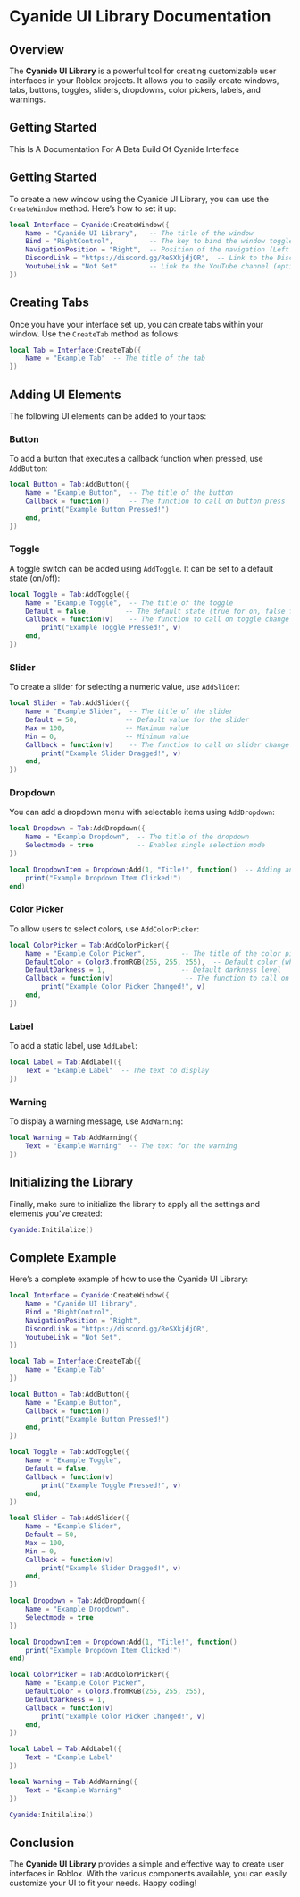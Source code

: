 # Cyanide UI Library Documentation

## Overview

The **Cyanide UI Library** is a powerful tool for creating customizable user interfaces in your Roblox projects. It allows you to easily create windows, tabs, buttons, toggles, sliders, dropdowns, color pickers, labels, and warnings. 

## Getting Started

This Is A Documentation For A Beta Build Of Cyanide Interface

## Getting Started

To create a new window using the Cyanide UI Library, you can use the `CreateWindow` method. Here’s how to set it up:

```lua
local Interface = Cyanide:CreateWindow({
	Name = "Cyanide UI Library",   -- The title of the window
	Bind = "RightControl",         -- The key to bind the window toggle
	NavigationPosition = "Right",  -- Position of the navigation (Left or Right)
	DiscordLink = "https://discord.gg/ReSXkjdjQR",  -- Link to the Discord server
	YoutubeLink = "Not Set"        -- Link to the YouTube channel (optional)
})
```

## Creating Tabs

Once you have your interface set up, you can create tabs within your window. Use the `CreateTab` method as follows:

```lua
local Tab = Interface:CreateTab({
	Name = "Example Tab"  -- The title of the tab
})
```

## Adding UI Elements

The following UI elements can be added to your tabs:

### Button

To add a button that executes a callback function when pressed, use `AddButton`:

```lua
local Button = Tab:AddButton({
	Name = "Example Button",  -- The title of the button
	Callback = function()     -- The function to call on button press
		print("Example Button Pressed!")
	end,
})
```

### Toggle

A toggle switch can be added using `AddToggle`. It can be set to a default state (on/off):

```lua
local Toggle = Tab:AddToggle({
	Name = "Example Toggle",  -- The title of the toggle
	Default = false,         -- The default state (true for on, false for off)
	Callback = function(v)    -- The function to call on toggle change
		print("Example Toggle Pressed!", v)
	end,
})
```

### Slider

To create a slider for selecting a numeric value, use `AddSlider`:

```lua
local Slider = Tab:AddSlider({
	Name = "Example Slider",  -- The title of the slider
	Default = 50,            -- Default value for the slider
	Max = 100,               -- Maximum value
	Min = 0,                 -- Minimum value
	Callback = function(v)    -- The function to call on slider change
		print("Example Slider Dragged!", v)
	end,
})
```

### Dropdown

You can add a dropdown menu with selectable items using `AddDropdown`:

```lua
local Dropdown = Tab:AddDropdown({
	Name = "Example Dropdown",  -- The title of the dropdown
	Selectmode = true           -- Enables single selection mode
})

local DropdownItem = Dropdown:Add(1, "Title!", function()  -- Adding an item to the dropdown
	print("Example Dropdown Item Clicked!")
end)
```

### Color Picker

To allow users to select colors, use `AddColorPicker`:

```lua
local ColorPicker = Tab:AddColorPicker({
	Name = "Example Color Picker",         -- The title of the color picker
	DefaultColor = Color3.fromRGB(255, 255, 255),  -- Default color (white)
	DefaultDarkness = 1,                   -- Default darkness level
	Callback = function(v)                  -- The function to call on color change
		print("Example Color Picker Changed!", v)
	end,
})
```

### Label

To add a static label, use `AddLabel`:

```lua
local Label = Tab:AddLabel({
	Text = "Example Label"  -- The text to display
})
```

### Warning

To display a warning message, use `AddWarning`:

```lua
local Warning = Tab:AddWarning({
	Text = "Example Warning"  -- The text for the warning
})
```

## Initializing the Library

Finally, make sure to initialize the library to apply all the settings and elements you’ve created:

```lua
Cyanide:Initilalize()
```

## Complete Example

Here’s a complete example of how to use the Cyanide UI Library:

```lua
local Interface = Cyanide:CreateWindow({
	Name = "Cyanide UI Library",
	Bind = "RightControl",
	NavigationPosition = "Right",
	DiscordLink = "https://discord.gg/ReSXkjdjQR",
	YoutubeLink = "Not Set",
})

local Tab = Interface:CreateTab({
	Name = "Example Tab"
})

local Button = Tab:AddButton({
	Name = "Example Button",
	Callback = function()
		print("Example Button Pressed!")
	end,
})

local Toggle = Tab:AddToggle({
	Name = "Example Toggle",
	Default = false,
	Callback = function(v)
		print("Example Toggle Pressed!", v)
	end,
})

local Slider = Tab:AddSlider({
	Name = "Example Slider",
	Default = 50,
	Max = 100,
	Min = 0,
	Callback = function(v)
		print("Example Slider Dragged!", v)
	end,
})

local Dropdown = Tab:AddDropdown({
	Name = "Example Dropdown",
	Selectmode = true
})

local DropdownItem = Dropdown:Add(1, "Title!", function()
	print("Example Dropdown Item Clicked!")
end)

local ColorPicker = Tab:AddColorPicker({
	Name = "Example Color Picker",
	DefaultColor = Color3.fromRGB(255, 255, 255),
	DefaultDarkness = 1,
	Callback = function(v)
		print("Example Color Picker Changed!", v)
	end,
})

local Label = Tab:AddLabel({
	Text = "Example Label"
})

local Warning = Tab:AddWarning({
	Text = "Example Warning"
})

Cyanide:Initilalize()
```

## Conclusion

The **Cyanide UI Library** provides a simple and effective way to create user interfaces in Roblox. With the various components available, you can easily customize your UI to fit your needs. Happy coding!
